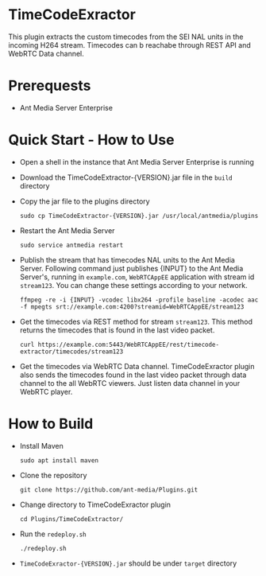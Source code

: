 # TimeCodeExractor
This plugin extracts the custom timecodes from the SEI NAL units in the incoming H264 stream.
Timecodes can b reachabe through REST API and WebRTC Data channel.
 

# Prerequests
- Ant Media Server Enterprise

# Quick Start - How to Use
 - Open a shell in the instance that Ant Media Server Enterprise is running

 - Download the TimeCodeExtractor-{VERSION}.jar file in the `build` directory
 
   
 - Copy the jar file to the plugins directory
   ```
   sudo cp TimeCodeExtractor-{VERSION}.jar /usr/local/antmedia/plugins
   ```
   
-  Restart the Ant Media Server 
   ```
   sudo service antmedia restart
   ```
   
- Publish the stream that has timecodes NAL units to the Ant Media Server. Following command just publishes {INPUT} to the Ant Media Server's,
  running in `example.com`,  `WebRTCAppEE` application with stream id `stream123`. You can change these settings according to your network.
  ```
  ffmpeg -re -i {INPUT} -vcodec libx264 -profile baseline -acodec aac -f mpegts srt://example.com:4200?streamid=WebRTCAppEE/stream123
  ```
  
- Get the timecodes via REST method for stream `stream123`. This method returns the timecodes that is found in the last video packet. 
  ```
  curl https://example.com:5443/WebRTCAppEE/rest/timecode-extractor/timecodes/stream123
  ```
  
- Get the timecodes via WebRTC Data channel. TimeCodeExractor plugin also sends the timecodes found in the last video packet 
  through data channel to the all WebRTC viewers. Just listen data channel in your WebRTC player.
  

# How to Build
- Install Maven
  ```
  sudo apt install maven
  ```
- Clone the repository
  ```
  git clone https://github.com/ant-media/Plugins.git
  ```
- Change directory to TimeCodeExractor plugin
  ```
  cd Plugins/TimeCodeExtractor/
  ```
- Run the `redeploy.sh`
  ```
  ./redeploy.sh
  ```
- `TimeCodeExractor-{VERSION}.jar` should be under `target` directory

